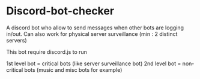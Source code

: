 # Discord-bot-checker
A discord bot who allow to send messages when other bots are logging in/out. Can also work for physical server surveillance (min : 2 distinct servers)

This bot require discord.js to run

1st level bot = critical bots (like server surveillance bot)
2nd level bot = non-critical bots (music and misc bots for example)